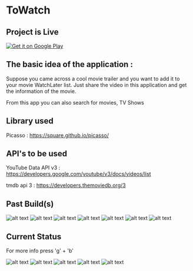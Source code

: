 # ToWatch

## Project is Live

[![Get it on Google Play](https://developer.android.com/images/brand/en_generic_rgb_wo_60.png)](https://play.google.com/store/apps/details?id=com.alphae.rishi.towatch)

## The basic idea of the application : 
  Suppose you came across a cool movie trailer and you want to add it to your movie WatchLater list.
  Just share the video in this application and get the information of the movie.

From this app you can also search for movies, TV Shows


## Library used

Picasso : https://square.github.io/picasso/

## API's to be used 

YouTube Data API v3 : https://developers.google.com/youtube/v3/docs/videos/list

tmdb api 3 : https://developers.themoviedb.org/3

## Past Build(s)

![alt text](screenshots/pastBuild1.png "1") ![alt text](screenshots/pastBuild2.png "2") ![alt text](screenshots/pastBuild3.png "3") ![alt text](screenshots/pastBuild4.png "4")
![alt text](screenshots/pastBuild5.png "5") ![alt text](screenshots/pastBuild6.png "6") ![alt text](screenshots/pastBuild7.png "7")

## Current Status 
For more info press 'g' + 'b'

![alt text](screenshots/currentStatus1.png "1") ![alt text](screenshots/currentStatus2.png "2") ![alt text](screenshots/currentStatus3.png "3")
![alt text](screenshots/currentStatus4.png "4") ![alt text](screenshots/currentStatus5.png "5") 


